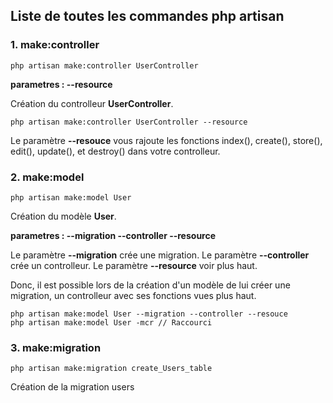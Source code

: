## Liste de toutes les commandes php artisan
### 1. make:controller
```
php artisan make:controller UserController
```
**parametres : --resource**

Création du controlleur **UserController**.
```
php artisan make:controller UserController --resource
```

Le paramètre **--resouce** vous rajoute les fonctions index(), create(), store(), edit(), update(), et destroy() dans votre controlleur.

### 2. make:model
```
php artisan make:model User
```
Création du modèle **User**.

**parametres : --migration --controller --resource**
 
Le paramètre **--migration** crée une migration.
Le paramètre **--controller** crée un controlleur.
Le paramètre **--resource** voir plus haut.

Donc, il est possible lors de la création d'un modèle de lui créer une migration, un controlleur avec ses fonctions vues plus haut.
```
php artisan make:model User --migration --controller --resouce
php artisan make:model User -mcr // Raccourci 
```
### 3. make:migration
```
php artisan make:migration create_Users_table
```
Création de la migration users
